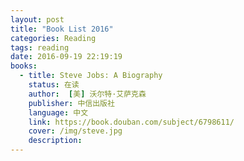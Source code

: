 ```yaml
---
layout: post
title: "Book List 2016"
categories: Reading
tags: reading
date: 2016-09-19 22:19:19
books:
  - title: Steve Jobs: A Biography
    status: 在读
    author:  [美] 沃尔特·艾萨克森 
    publisher: 中信出版社
    language: 中文
    link: https://book.douban.com/subject/6798611/
    cover: /img/steve.jpg
    description: 
---
```

